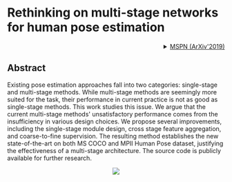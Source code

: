 # Rethinking on multi-stage networks for human pose estimation

<!-- [ALGORITHM] -->

<details>
<summary align="right"><a href="https://arxiv.org/abs/1901.00148">MSPN (ArXiv'2019)</a></summary>

```bibtex
@article{li2019rethinking,
  title={Rethinking on Multi-Stage Networks for Human Pose Estimation},
  author={Li, Wenbo and Wang, Zhicheng and Yin, Binyi and Peng, Qixiang and Du, Yuming and Xiao, Tianzi and Yu, Gang and Lu, Hongtao and Wei, Yichen and Sun, Jian},
  journal={arXiv preprint arXiv:1901.00148},
  year={2019}
}
```

</details>

## Abstract

<!-- [ABSTRACT] -->

Existing pose estimation approaches fall into two categories: single-stage and multi-stage methods. While multi-stage methods are seemingly more suited for the task, their performance in current practice is not as good as single-stage methods. This work studies this issue. We argue that the current multi-stage methods' unsatisfactory performance comes from the insufficiency in various design choices. We propose several improvements, including the single-stage module design, cross stage feature aggregation, and coarse-to-fine supervision. The resulting method establishes the new state-of-the-art on both MS COCO and MPII Human Pose dataset, justifying the effectiveness of a multi-stage architecture. The source code is publicly available for further research.

<!-- [IMAGE] -->

<div align=center>
<img src="https://user-images.githubusercontent.com/15977946/146520722-74c1ef85-9fa3-4b96-8cbf-4a2c86a80adc.png">
</div>

